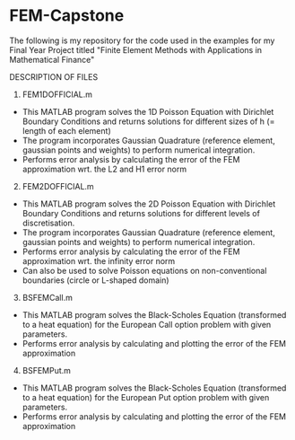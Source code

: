 # FEM-Capstone
The following is my repository for the code used in the examples for my Final Year Project titled "Finite Element Methods with Applications in Mathematical Finance"


DESCRIPTION OF FILES

1. FEM1DOFFICIAL.m 
- This MATLAB program solves the 1D Poisson Equation with Dirichlet Boundary Conditions and returns solutions for different sizes of h (= length of each element)
- The program incorporates Gaussian Quadrature (reference element, gaussian points and weights) to perform numerical integration.
- Performs error analysis by calculating the error of the FEM approximation wrt. the L2 and H1 error norm

2. FEM2DOFFICIAL.m 
- This MATLAB program solves the 2D Poisson Equation with Dirichlet Boundary Conditions and returns solutions for different levels of discretisation.
- The program incorporates Gaussian Quadrature (reference element, gaussian points and weights) to perform numerical integration.
- Performs error analysis by calculating the error of the FEM approximation wrt. the infinity error norm
- Can also be used to solve Poisson equations on non-conventional boundaries (circle or L-shaped domain)

3. BSFEMCall.m 
- This MATLAB program solves the Black-Scholes Equation (transformed to a heat equation) for the European Call option problem with given parameters.
- Performs error analysis by calculating and plotting the error of the FEM approximation

4. BSFEMPut.m 
- This MATLAB program solves the Black-Scholes Equation (transformed to a heat equation) for the European Put option problem with given parameters.
- Performs error analysis by calculating and plotting the error of the FEM approximation
